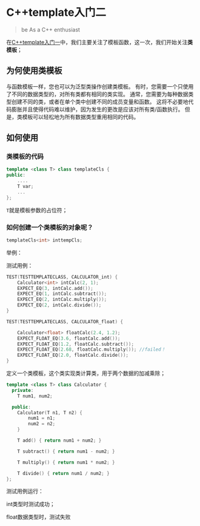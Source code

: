 # C++template入门二

> be As a C++ enthusiast

在[C++template入门一](D:\nutCloud\sourceMd\TyporaMD\C++template入门一.md)中，我们主要关注了模板函数，这一次，我们开始关注**类模板**；

## 为何使用类模板

与函数模板一样，您也可以为泛型类操作创建类模板。 有时，您需要一个只使用了不同的数据类型的，对所有类都有相同的类实现。 通常，您需要为每种数据类型创建不同的类，或者在单个类中创建不同的成员变量和函数。 这将不必要地代码膨胀并且使得代码难以维护，因为发生的更改是应该对所有类/函数执行。 但是，类模板可以轻松地为所有数据类型重用相同的代码。

## 如何使用

### 类模板的代码	

```c++
template <class T> class templateCls {
public:
    ....
    T var;
    ...
};
```

`T`就是模板参数的占位符；

### 如何创建一个类模板的对象呢？

```c++
templateCls<int> inttempCls;
```

举例：

测试用例：

```c++
TEST(TESTTEMPLATECLASS, CALCULATOR_int) {
    Calculator<int> intCalc(2, 1);
    EXPECT_EQ(3, intCalc.add());
    EXPECT_EQ(1, intCalc.subtract());
    EXPECT_EQ(2, intCalc.multiply());
    EXPECT_EQ(2, intCalc.divide());
}

TEST(TESTTEMPLATECLASS, CALCULATOR_float) {

    Calculator<float> floatCalc(2.4, 1.2);
    EXPECT_FLOAT_EQ(3.6, floatCalc.add());
    EXPECT_FLOAT_EQ(1.2, floatCalc.subtract());
    EXPECT_FLOAT_EQ(2.68, floatCalc.multiply()); //failed！
    EXPECT_FLOAT_EQ(2.0, floatCalc.divide());
}
```

定义一个类模板，这个类实现类计算类，用于两个数据的加减乘除；

```c++
template <class T> class Calculator {
  private:
    T num1, num2;

  public:
    Calculator(T n1, T n2) {
        num1 = n1;
        num2 = n2;
    }

    T add() { return num1 + num2; }

    T subtract() { return num1 - num2; }

    T multiply() { return num1 * num2; }

    T divide() { return num1 / num2; }
};
```

测试用例运行：

int类型时测试成功；

float数据类型时，测试失败



